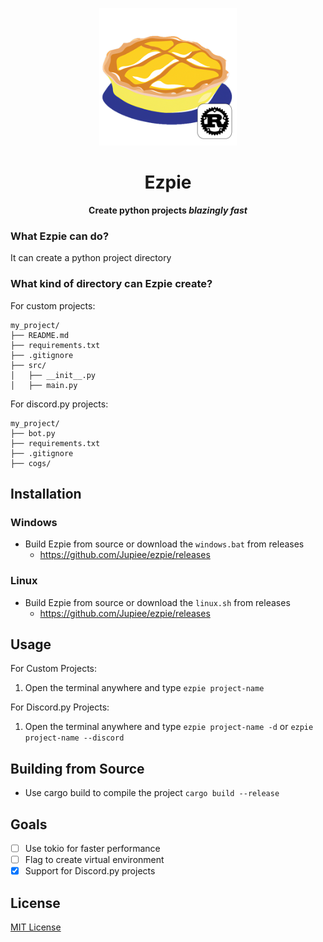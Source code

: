 <p align="center">
    <img src="assets/ezpie.png" width="220"/>
</p>

<h1 align="center">Ezpie</h1>
<p align="center"><strong>Create python projects <em>blazingly fast</em></strong></p>

### What Ezpie can do?
It can create a python project directory

### What kind of directory can Ezpie create?
For custom projects:

```
my_project/
├── README.md
├── requirements.txt
├── .gitignore
├── src/
│   ├── __init__.py
│   ├── main.py
```

For discord.py projects:

```
my_project/
├── bot.py
├── requirements.txt
├── .gitignore
├── cogs/
```

## Installation

### Windows

* Build Ezpie from source or download the ```windows.bat``` from releases
    * https://github.com/Jupiee/ezpie/releases

### Linux

* Build Ezpie from source or download the ```linux.sh``` from releases
    * https://github.com/Jupiee/ezpie/releases

## Usage

For Custom Projects:
1. Open the terminal anywhere and type 
`ezpie project-name`

For Discord.py Projects:
1. Open the terminal anywhere and type 
`ezpie project-name -d` or `ezpie project-name --discord`

## Building from Source

* Use cargo build to compile the project
`
cargo build --release
`

## Goals

* [ ] Use tokio for faster performance
* [ ] Flag to create virtual environment
* [x] Support for Discord.py projects

## License

[MIT License](LICENSE)